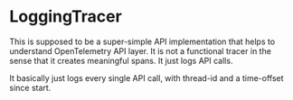 # LoggingTracer

This is supposed to be a super-simple API implementation that helps to understand OpenTelemetry API layer. It is not a functional tracer in the sense that it creates meaningful spans. It just logs API calls.

It basically just logs every single API call, with thread-id and a time-offset since start.

